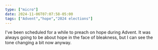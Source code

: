 ```yaml
---
type: ["micro"]
date: 2024-11-06T07:07:58-05:00
tags: ["Advent","hope","2024 elections"]
---
```

I've been scheduled for a while to preach on hope during Advent. It was always going to be about hope in the face of bleakness, but I can see the tone changing a bit now anyway.
